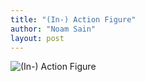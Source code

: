```yaml
---
title: "(In-) Action Figure"
author: "Noam Sain"
layout: post
---
```


![(In-) Action Figure](https://1.bp.blogspot.com/_8aN4krk1nsk/TG_AdqwdIWI/AAAAAAAAAcA/yJoAJIIS0tU/s1600/20100313.jpg "(In-) Action Figure")
